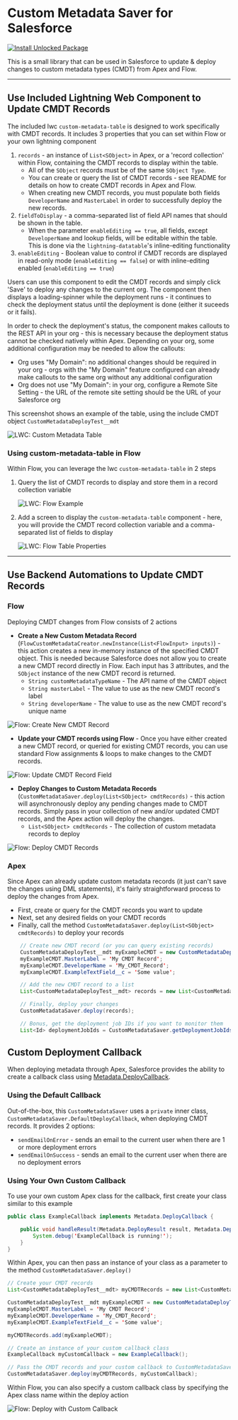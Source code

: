# Custom Metadata Saver for Salesforce

[![Install Unlocked Package](./content/btn-install-unlocked-package.png)](https://login.salesforce.com/packaging/installPackage.apexp?p0=04t4x000000FDciAAG)

This is a small library that can be used in Salesforce to update & deploy changes to custom metadata types (CMDT) from Apex and Flow.

---

## Use Included Lightning Web Component to Update CMDT Records

The included lwc `custom-metadata-table` is designed to work specifically with CMDT records. It includes 3 properties that you can set within Flow or your own lightning component

1. `records` - an instance of `List<SObject>` in Apex, or a 'record collection' within Flow, containing the CMDT records to display within the table.
    - All of the `SObject` records must be of the same `SObject Type`.
    - You can create or query the list of CMDT records - see README for details on how to create CMDT records in Apex and Flow.
    - When creating new CMDT records, you must populate both fields `DeveloperName` and `MasterLabel` in order to successfully deploy the new records.
2. `fieldToDisplay` - a comma-separated list of field API names that should be shown in the table.
    - When the parameter `enableEditing == true`, all fields, except `DeveloperName` and lookup fields, will be editable within the table. This is done via the `lightning-datatable`'s inline-editing functionality
3. `enableEditing` - Boolean value to control if CMDT records are displayed in read-only mode (`enableEditing == false`) or with inline-editing enabled (`enableEditing == true`)

Users can use this component to edit the CMDT records and simply click 'Save' to deploy any changes to the current org. The component then displays a loading-spinner while the deployment runs - it continues to check the deployment status until the deployment is done (either it suceeds or it fails).

In order to check the deployment's status, the component makes callouts to the REST API in your org - this is necessary because the deployment status cannot be checked natively within Apex. Depending on your org, some additional configuration may be needed to allow the callouts:

-   Org uses "My Domain": no additional changes should be required in your org - orgs with the "My Domain" feature configured can already make callouts to the same org without any additional configuration
-   Org does not use "My Domain": in your org, configure a Remote Site Setting - the URL of the remote site setting should be the URL of your Salesforce org

This screenshot shows an example of the table, using the include CMDT object `CustomMetadataDeployTest__mdt`

![LWC: Custom Metadata Table](./content/lwc-custom-metadata-table.png)

### Using custom-metadata-table in Flow

Within Flow, you can leverage the lwc `custom-metadata-table` in 2 steps

1. Query the list of CMDT records to display and store them in a record collection variable

    ![LWC: Flow Example](./content/lwc-flow-builder.png)

2. Add a screen to display the `custom-metadata-table` component - here, you will provide the CMDT record collection variable and a comma-separated list of fields to display

    ![LWC: Flow Table Properties](./content/lwc-flow-table-properties.png)

---

## Use Backend Automations to Update CMDT Records

### Flow

Deploying CMDT changes from Flow consists of 2 actions

-   **Create a New Custom Metadata Record** (`FlowCustomMetadataCreator.newInstance(List<FlowInput> inputs)`) - this action creates a new in-memory instance of the specified CMDT object. This is needed because Salesforce does not allow you to create a new CMDT record directly in Flow. Each input has 3 attributes, and the `SObject` instance of the new CMDT record is returned.
    -   `String customMetadataTypeName` - The API name of the CMDT object
    -   `String masterLabel` - The value to use as the new CMDT record's label
    -   `String developerName` - The value to use as the new CMDT record's unique name

![Flow: Create New CMDT Record](./content/flow-create-new-cmdt-record.png)

-   **Update your CMDT records using Flow** - Once you have either created a new CMDT record, or queried for existing CMDT records, you can use standard Flow assignments & loops to make changes to the CMDT records.

![Flow: Update CMDT Record Field](./content/flow-get-cmdt-and-update.png)

-   **Deploy Changes to Custom Metadata Records** (`CustomMetadataSaver.deploy(List<SObject> cmdtRecords)` - this action will asynchronously deploy any pending changes made to CMDT records. Simply pass in your collection of new and/or updated CMDT records, and the Apex action will deploy the changes.
    -   `List<SObject> cmdtRecords` - The collection of custom metadata records to deploy

![Flow: Deploy CMDT Records](./content/flow-deploy-cmdt-records.png)

### Apex

Since Apex can already update custom metadata records (it just can't save the changes using DML statements), it's fairly straightforward process to deploy the changes from Apex.

-   First, create or query for the CMDT records you want to update
-   Next, set any desired fields on your CMDT records
-   Finally, call the method `CustomMetadataSaver.deploy(List<SObject> cmdtRecords)` to deploy your records

```java
    // Create new CMDT record (or you can query existing records)
    CustomMetadataDeployTest__mdt myExampleCMDT = new CustomMetadataDeployTest__mdt();
    myExampleCMDT.MasterLabel = 'My CMDT Record';
    myExampleCMDT.DeveloperName = 'My_CMDT_Record';
    myExampleCMDT.ExampleTextField__c = 'Some value';

    // Add the new CMDT record to a list
    List<CustomMetadataDeployTest__mdt> records = new List<CustomMetadataDeployTest__mdt>{myExampleCMDT};

    // Finally, deploy your changes
    CustomMetadataSaver.deploy(records);

    // Bonus, get the deployment job IDs if you want to monitor them
    List<Id> deploymentJobIds = CustomMetadataSaver.getDeploymentJobIds();
```

## Custom Deployment Callback

When deploying metadata through Apex, Salesforce provides the ability to create a callback class using [Metadata.DeployCallback](https://developer.salesforce.com/docs/atlas.en-us.apexcode.meta/apexcode/apex_interface_Metadata_DeployCallback.htm).

### Using the Default Callback

Out-of-the-box, this `CustomMetadataSaver` uses a `private` inner class, `CustomMetadataSaver.DefaultDeployCallback`, when deploying CMDT records. It provides 2 options:

-   `sendEmailOnError` - sends an email to the current user when there are 1 or more deployment errors
-   `sendEmailOnSuccess` - sends an email to the current user when there are no deployment errors

### Using Your Own Custom Callback

To use your own custom Apex class for the callback, first create your class similar to this example

```java
public class ExampleCallback implements Metadata.DeployCallback {

    public void handleResult(Metadata.DeployResult result, Metadata.DeployCallbackContext context) {
        System.debug('ExampleCallback is running!');
    }
}

```

Within Apex, you can then pass an instance of your class as a parameter to the method `CustomMetadataSaver.deploy()`

```java
// Create your CMDT records
List<CustomMetadataDeployTest__mdt> myCMDTRecords = new List<CustomMetadataDeployTest__mdt>();

CustomMetadataDeployTest__mdt myExampleCMDT = new CustomMetadataDeployTest__mdt();
myExampleCMDT.MasterLabel = 'My CMDT Record';
myExampleCMDT.DeveloperName = 'My_CMDT_Record';
myExampleCMDT.ExampleTextField__c = 'Some value';

myCMDTRecords.add(myExampleCMDT);

// Create an instance of your custom callback class
ExampleCallback myCustomCallback = new ExampleCallback();

// Pass the CMDT records and your custom callback to CustomMetadataSaver
CustomMetadataSaver.deploy(myCMDTRecords, myCustomCallback);

```

Within Flow, you can also specify a custom callback class by specifying the Apex class name within the deploy action

![Flow: Deploy with Custom Callback](./content/flow-deploy-with-custom-callback.png)
